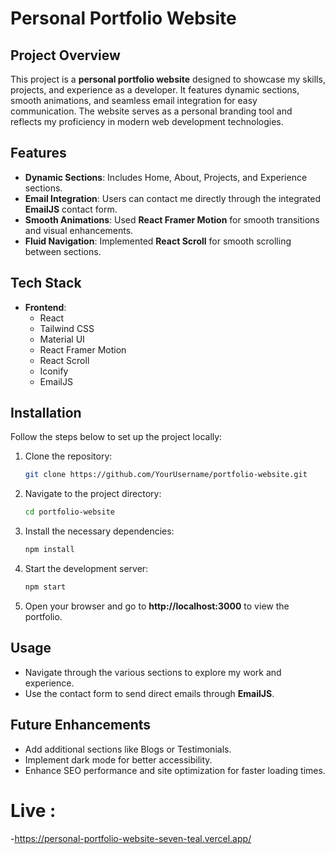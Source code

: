 
# Personal Portfolio Website

## Project Overview  
This project is a **personal portfolio website** designed to showcase my skills, projects, and experience as a developer. It features dynamic sections, smooth animations, and seamless email integration for easy communication. The website serves as a personal branding tool and reflects my proficiency in modern web development technologies.

## Features  
- **Dynamic Sections**: Includes Home, About, Projects, and Experience sections.
- **Email Integration**: Users can contact me directly through the integrated **EmailJS** contact form.
- **Smooth Animations**: Used **React Framer Motion** for smooth transitions and visual enhancements.
- **Fluid Navigation**: Implemented **React Scroll** for smooth scrolling between sections.

## Tech Stack  
- **Frontend**:  
  - React  
  - Tailwind CSS  
  - Material UI  
  - React Framer Motion  
  - React Scroll  
  - Iconify  
  - EmailJS

## Installation  
Follow the steps below to set up the project locally:

1. Clone the repository:
   ```bash
   git clone https://github.com/YourUsername/portfolio-website.git
   ```
2. Navigate to the project directory:
   ```bash
   cd portfolio-website
   ```
3. Install the necessary dependencies:
   ```bash
   npm install
   ```
4. Start the development server:
   ```bash
   npm start
   ```
5. Open your browser and go to **http://localhost:3000** to view the portfolio.

## Usage  
- Navigate through the various sections to explore my work and experience.
- Use the contact form to send direct emails through **EmailJS**.

## Future Enhancements  
- Add additional sections like Blogs or Testimonials.
- Implement dark mode for better accessibility.
- Enhance SEO performance and site optimization for faster loading times.

# Live : 
 -https://personal-portfolio-website-seven-teal.vercel.app/

